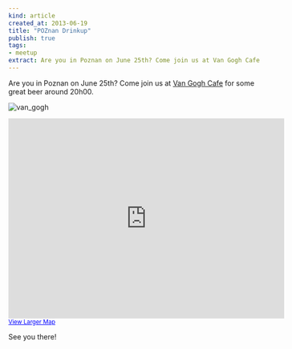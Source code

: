 ```yaml
---
kind: article
created_at: 2013-06-19
title: "POZnan Drinkup"
publish: true
tags:
- meetup
extract: Are you in Poznan on June 25th? Come join us at Van Gogh Cafe
---
```


Are you in Poznan on June 25th? Come join us at [Van Gogh Cafe](https://www.google.com/maps?q=Van+Gogh+Cafe,+%C5%BBydowska,+Poznan,+Poland&hl=en&ie=UTF8&sll=37.56454,-77.457025&sspn=0.005604,0.009431&oq=Poznan+van+gogh+cafe&hq=Van+Gogh+Cafe,&hnear=%C5%BBydowska,+Pozna%C5%84,+Greater+Poland+Voivodeship,+Poland&t=m&z=16&iwloc=A) for some great beer around 20h00.

![van_gogh](/assets/images/van_gogh.jpg "Van Gogh Cafe")

<iframe width="550" height="400" frameborder="0" scrolling="no" marginheight="0" marginwidth="0" src="https://www.google.com/maps?q=Van+Gogh+Cafe,+%C5%BBydowska,+Poznan,+Poland&amp;hl=en&amp;ie=UTF8&amp;sll=37.56454,-77.457025&amp;sspn=0.005604,0.009431&amp;oq=Poznan+van+gogh+cafe&amp;hq=Van+Gogh+Cafe,&amp;hnear=%C5%BBydowska,+Pozna%C5%84,+Greater+Poland+Voivodeship,+Poland&amp;t=m&amp;z=14&amp;iwloc=A&amp;cid=8393171283476897833&amp;ll=52.410082,16.935115&amp;output=embed"></iframe><br /><small><a href="https://www.google.com/maps?q=Van+Gogh+Cafe,+%C5%BBydowska,+Poznan,+Poland&amp;hl=en&amp;ie=UTF8&amp;sll=37.56454,-77.457025&amp;sspn=0.005604,0.009431&amp;oq=Poznan+van+gogh+cafe&amp;hq=Van+Gogh+Cafe,&amp;hnear=%C5%BBydowska,+Pozna%C5%84,+Greater+Poland+Voivodeship,+Poland&amp;t=m&amp;z=14&amp;iwloc=A&amp;cid=8393171283476897833&amp;ll=52.410082,16.935115&amp;source=embed" style="color:#0000FF;text-align:left">View Larger Map</a></small>

See you there!